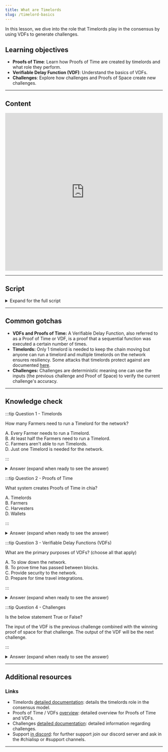 ```yaml
---
title: What are Timelords
slug: /timelord-basics
---
```


In this lesson, we dive into the role that Timelords play in the consensus by using VDFs to generate challenges.

## Learning objectives

- **Proofs of Time**: Learn how Proofs of Time are created by timelords and what role they perform.
- **Verifiable Delay Function (VDF)**: Understand the basics of VDFs.
- **Challenges**: Explore how challenges and Proofs of Space create new challenges.

---

## Content

<div class="videoWrapper">
<iframe width="100%" height="504" src="https://www.youtube.com/embed/tJPdBmpgvsc" frameborder="0" allowfullscreen="allowfullscreen"></iframe>
</div>

---

## Script

<details>

<summary> Expand for the full script </summary>

00:00  
To keep the blockchain consistent, we need to have a way to make sure that the blocks being added contain transactions that occur after the previous block.

00:15  
In many consensus methods, this is a basic assumption as the work required to determine who can author a block takes an amount of time. With Proof of Space, there is no work to be done at block-time, so we need another way of making sure that time has passed.

00:30  
The Timelord is a program that broadcasts a proof of time to the network using a Verifiable Delay Function to prove that time has passed since the last challenge, and then to generate a new challenge to distribute to the Farmers. This challenge is what determines the winner of the current block.

00:45  
The VDF is verifiable, meaning that although it takes a certain amount of time and effort to compute a result, that result can be easily verified without having to do the computation again.

01:00  
It is also deterministic, so any computation made with the same inputs will result in the same output.

The input of the VDF is the previous challenge combined with the winning proof of space for that challenge. The output of the VDF will be the next challenge.

01:15  
While at least one Timelord is required for the blockchain to function, anyone can run a Timelord and having multiple instances ensures that the network will remain resilient. The nature of the VDF also ensures that every instance of a Timelord will generate the same result given the same inputs.

01:30

</details>

---

## Common gotchas

- **VDFs and Proofs of Time:** A Verifiable Delay Function, also referred to as a Proof of Time or VDF, is a proof that a sequential function was executed a certain number of times.
- **Timelords:** Only 1 timelord is needed to keep the chain moving but anyone can run a timelord and multiple timelords on the network ensures resiliency. Some attacks that timelords protect against are documented [here](https://docs.chia.net/chia-blockchain/consensus/attacks-and-countermeasures#faster-timelord).
- **Challenges:** Challenges are deterministic meaning one can use the inputs (the previous challenge and Proof of Space) to verify the current challenge's accuracy.

---

## Knowledge check

:::tip Question 1 - Timelords

How many Farmers need to run a Timelord for the network?

A. Every Farmer needs to run a Timelord.  
B. At least half the Farmers need to run a Timelord.  
C. Farmers aren't able to run Timelords.  
D. Just one Timelord is needed for the network.

:::

<details>

<summary> Answer (expand when ready to see the answer)  </summary>

D. Just one Timelord is needed for the network.

</details>

:::tip Question 2 - Proofs of Time

What system creates Proofs of Time in chia?

A. Timelords  
B. Farmers  
C. Harvesters  
D. Wallets

:::

<details>

<summary> Answer (expand when ready to see the answer)  </summary>

A. Timelords

</details>

:::tip Question 3 - Verifiable Delay Functions (VDFs)

What are the primary purposes of VDFs? (choose all that apply)

A. To slow down the network.  
B. To prove time has passed between blocks.  
C. Provide security to the network.  
D. Prepare for time travel integrations.

:::

<details>

<summary> Answer (expand when ready to see the answer) </summary>

B. To prove time has passed between blocks.  
C. Provide security to the network.

</details>

:::tip Question 4 - Challenges

Is the below statement True or False?

The input of the VDF is the previous challenge combined with the winning proof of space for that challenge. The output of the VDF will be the next challenge.

:::

<details>

<summary> Answer (expand when ready to see the answer) </summary>

True

</details>

---

## Additional resources

### Links

- Timelords [detailed documentation](https://docs.chia.net/chia-blockchain/consensus/timelords/): details the timelords role in the consensus model.
- Proofs of Time / VDFs [overview](https://docs.chia.net/chia-blockchain/consensus/proof-of-time/): detailed overview for Proofs of Time and VDFs.
- Challenges [detailed documentation](https://docs.chia.net/chia-blockchain/consensus/chains/challenges/): detailed information regarding challenges.
- Support [in discord](https://discord.gg/chia): for further support join our discord server and ask in the #chialisp or #support channels.

---

